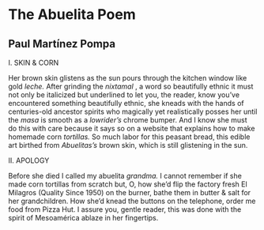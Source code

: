 # The Abuelita Poem
## Paul Martínez Pompa
I. SKIN & CORN

Her brown skin glistens as the sun
pours through the kitchen window
like gold _leche._ After grinding
the _nixtamal_ , a word so beautifully ethnic
it must not only be italicized but underlined
to let you, the reader, know you’ve encountered
something beautifully ethnic, she kneads
with the hands of centuries-old ancestor
spirits who magically yet realistically posses her
until the _masa_ is smooth as a _lowrider’s_
chrome bumper. And I know she must do this
with care because it says so on a website
that explains how to make homemade corn _tortillas._
So much labor for this peasant bread,
this edible art birthed from _Abuelitas’s_
brown skin, which is still glistening
in the sun.


II. APOLOGY

Before she died I called my abuelita
 _grandma._ I cannot remember
if she made corn tortillas from scratch
but, O, how she’d flip the factory fresh
El Milagros (Quality Since 1950)
on the burner, bathe them in butter
& salt for her grandchildren.
How she’d knead the buttons
on the telephone, order me food
from Pizza Hut. I assure you,
gentle reader, this was done
with the spirit of Mesoamérica
ablaze in her fingertips.